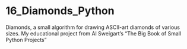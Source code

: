 # 16_Diamonds_Python
Diamonds, a small algorithm for drawing ASCII-art diamonds of various sizes. My educational project from Al Sweigart’s “The Big Book of Small Python Projects”
